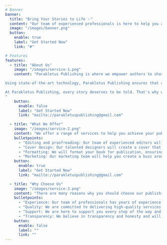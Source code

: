 ```yaml
---
# Banner
banner:
  title: "Bring Your Stories to Life ✨"
  content: "Our team of experienced professionals is here to help you achieve your publishing goals!"
  image: "/images/banner.png"
  button:
    enable: true
    label: "Get Started Now"
    link: "#"

# Features
features:
  - title: "About Us"
    image: "/images/service-1.png"
    content: "Parakletus Publishing is where we empower authors to share their stories with the world. We are a dynamic and innovative publishing company that specializes in helping writers bring their ideas to life. We aim to provide a platform for aspiring and established authors to showcase their work and connect with readers worldwide. A leading publishing company that utilizes digital technology to publish books. With a team of experienced editors, designers, and marketers, we offer authors the opportunity to publish their work in a variety of formats, including print, e-book, and audiobook.

Using state-of-the-art technology, Parakletus Publishing ensures that all books are produced to the highest standards, with professional formatting, cover design, and editing. The company's digital publishing platform allows authors to track the progress of their books and make changes to their manuscripts in real time.

At Parakletus Publishing, every story deserves to be told. That's why we work closely with our authors to bring out the best in their writing and help them achieve their publishing dreams. Our experienced team of editors, designers, and marketers will guide you through the entire publishing process, from manuscript evaluation to book promotion.
"
    button:
      enable: false
      label: "Get Started Now"
      link: "mailto://parakletuspublishing@gmail.com"

  - title: "What We Offer"
    image: "/images/service-2.png"
    content: "We offer a range of services to help you achieve your publishing goals, including:"
    bulletpoints:
      - "Editing and proofreading: Our team of experienced editors will help you polish your manuscript to perfection, ensuring that your book is free of errors and ready for publication."
      - "Cover design: Our talented designers will create a cover that captures the essence of your book and attracts potential readers"
      - "Formatting: We will format your book for publication, ensuring that it meets industry standards and looks great on any device."
      - "Marketing: Our marketing team will help you create a buzz around your book and reach your target audience through social media, email, and other channels."
    button:
      enable: true
      label: "Get Started Now"
      link: "mailto://parakletuspublishing@gmail.com"

  - title: "Why Choose Us"
    image: "/images/service-3.png"
    content: "There are many reasons why you should choose our publishing agency, including:"
    bulletpoints:
      - "Experience: Our team of professionals has years of experience in the publishing industry and knows what it takes to make a book successful."
      - "Quality: We are committed to delivering high-quality services and ensuring that your book is the best it can be."
      - "Support: We are here to support you every step of the way and help you achieve your publishing goals."
      - "Transparency: We believe in transparency and honesty and will always keep you informed about the progress of your book."
    button:
      enable: false
      label: ""
      link: ""
---
```

